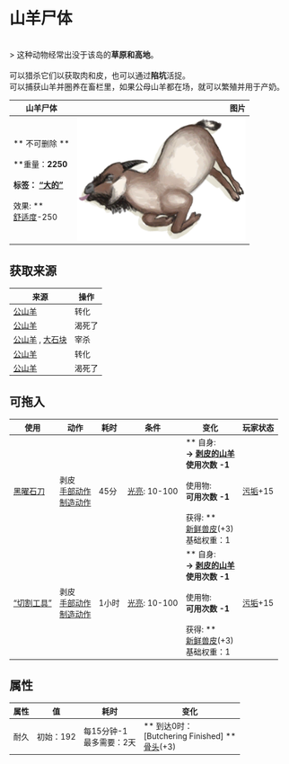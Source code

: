 # 山羊尸体  
>   
<br>  
> 这种动物经常出没于该岛的<b>草原和高地</b>。<br><br>可以猎杀它们以获取肉和皮，也可以通过<b>陷坑</b>活捉。<br>可以捕获山羊并圈养在畜栏里，如果公母山羊都在场，就可以繁殖并用于产奶。<br>  
  
  山羊尸体  |   图片   
 ----  |  ----:   
 ** 不可删除 **<br><br>**重量：**2250<br><br>**标签：**	[“大的”](tag_Large.md)<br><br>** 效果: **<br>[舒适度](Comfort.md)-250  |  <img decoding="async" src="Sprite/GoatCarcassMale.png" href="a.md" style="max-width:300px;max-height:300px;">   
  
## 获取来源  
来源  |  操作  
----  |  ----  
[公山羊](GoatEnclosureMale.md)  |  转化  
[公山羊](GoatEnclosureMale.md)  |  渴死了  
[公山羊](GoatTiedMale.md) , [大石块](StoneHeavy.md)  |  宰杀  
[公山羊](GoatTiedMale.md)  |  转化  
[公山羊](GoatTiedMale.md)  |  渴死了  
## 可拖入  
使用  |  动作  |  耗时  |  条件  |  变化  |  玩家状态  
----  |  ----  |  ----  |  ----  |  ----  |  ----  
[黑曜石刀](KnifeObsidian.md)  |  剥皮<br>[手部动作](HandAction.md)<br>[制造动作](CraftAction.md)  |  45分  |  [光亮](Light.md): 10-100  |  ** 自身: **<br>→ [剥皮的山羊](GoatSkinned.md)<br>使用次数  -1<br><br>** 使用物: **<br>可用次数  -1<br><br>** 获得: **<br>  [新鲜兽皮](SkinFresh.md)(+3)<br>基础权重：1<br>  |  [污垢](Filth.md)+15  
[“切割工具”](tag_Cutter.md)  |  剥皮<br>[手部动作](HandAction.md)<br>[制造动作](CraftAction.md)  |  1小时  |  [光亮](Light.md): 10-100  |  ** 自身: **<br>→ [剥皮的山羊](GoatSkinned.md)<br>使用次数  -1<br><br>** 使用物: **<br>可用次数  -1<br><br>** 获得: **<br>  [新鲜兽皮](SkinFresh.md)(+3)<br>基础权重：1<br>  |  [污垢](Filth.md)+15  
## 属性   
属性  |  值  |  耗时  |  变化  
----  |  ----  |  ----  |  ----  
耐久  |  初始：192  |  每15分钟-1<br>最多需要：2天  |  ** 到达0时： **<br>** [Butchering Finished] **<br>  [骨头](Bones.md)(+3)<br>  
